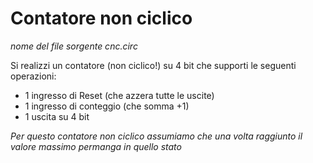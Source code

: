 # Contatore non ciclico

*nome del file sorgente cnc.circ*

Si realizzi un contatore (non ciclico!) su 4 bit che supporti le seguenti operazioni:

- 1 ingresso di Reset (che azzera tutte le uscite)
- 1 ingresso di conteggio (che somma +1)
- 1 uscita su 4 bit

*Per questo contatore non ciclico assumiamo che una volta raggiunto il valore massimo permanga in quello stato*
